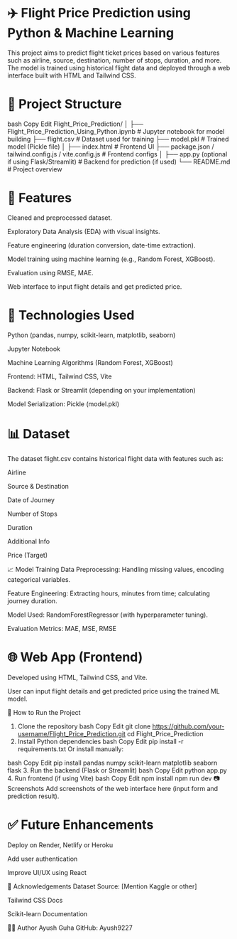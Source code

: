 # ✈️ Flight Price Prediction using Python & Machine Learning
This project aims to predict flight ticket prices based on various features such as airline, source, destination, number of stops, duration, and more. The model is trained using historical flight data and deployed through a web interface built with HTML and Tailwind CSS.

# 📁 Project Structure
bash
Copy
Edit
Flight_Price_Prediction/
│
├── Flight_Price_Prediction_Using_Python.ipynb   # Jupyter notebook for model building
├── flight.csv                                    # Dataset used for training
├── model.pkl                                     # Trained model (Pickle file)
│
├── index.html                                    # Frontend UI
├── package.json / tailwind.config.js / vite.config.js # Frontend configs
│
├── app.py (optional if using Flask/Streamlit)    # Backend for prediction (if used)
└── README.md                                     # Project overview
# 🚀 Features
Cleaned and preprocessed dataset.

Exploratory Data Analysis (EDA) with visual insights.

Feature engineering (duration conversion, date-time extraction).

Model training using machine learning (e.g., Random Forest, XGBoost).

Evaluation using RMSE, MAE.

Web interface to input flight details and get predicted price.

# 🧠 Technologies Used
Python (pandas, numpy, scikit-learn, matplotlib, seaborn)

Jupyter Notebook

Machine Learning Algorithms (Random Forest, XGBoost)

Frontend: HTML, Tailwind CSS, Vite

Backend: Flask or Streamlit (depending on your implementation)

Model Serialization: Pickle (model.pkl)

# 📊 Dataset
The dataset flight.csv contains historical flight data with features such as:

Airline

Source & Destination

Date of Journey

Number of Stops

Duration

Additional Info

Price (Target)

📈 Model Training
Data Preprocessing: Handling missing values, encoding categorical variables.

Feature Engineering: Extracting hours, minutes from time; calculating journey duration.

Model Used: RandomForestRegressor (with hyperparameter tuning).

Evaluation Metrics: MAE, MSE, RMSE

# 🌐 Web App (Frontend)
Developed using HTML, Tailwind CSS, and Vite.

User can input flight details and get predicted price using the trained ML model.

🔧 How to Run the Project
1. Clone the repository
bash
Copy
Edit
git clone https://github.com/your-username/Flight_Price_Prediction.git
cd Flight_Price_Prediction
2. Install Python dependencies
bash
Copy
Edit
pip install -r requirements.txt
Or install manually:

bash
Copy
Edit
pip install pandas numpy scikit-learn matplotlib seaborn flask
3. Run the backend (Flask or Streamlit)
bash
Copy
Edit
python app.py
4. Run frontend (if using Vite)
bash
Copy
Edit
npm install
npm run dev
📷 Screenshots
Add screenshots of the web interface here (input form and prediction result).

# ✅ Future Enhancements
Deploy on Render, Netlify or Heroku

Add user authentication

Improve UI/UX using React

🙌 Acknowledgements
Dataset Source: [Mention Kaggle or other]

Tailwind CSS Docs

Scikit-learn Documentation

👨‍💻 Author
Ayush Guha
GitHub: Ayush9227
